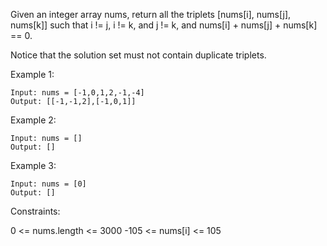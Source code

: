 Given an integer array nums, return all the triplets [nums[i], nums[j], nums[k]] such that i != j, i != k, and j != k, and nums[i] + nums[j] + nums[k] == 0.

Notice that the solution set must not contain duplicate triplets.

 

Example 1:
```
Input: nums = [-1,0,1,2,-1,-4]
Output: [[-1,-1,2],[-1,0,1]]
```
Example 2:
```
Input: nums = []
Output: []
```
Example 3:
```
Input: nums = [0]
Output: []
```

Constraints:

0 <= nums.length <= 3000
-105 <= nums[i] <= 105